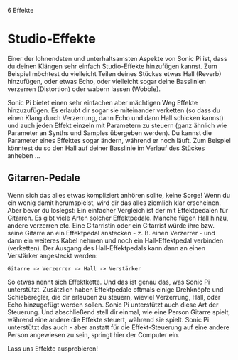 6 Effekte

# Studio-Effekte

Einer der lohnendsten und unterhaltsamsten Aspekte von Sonic Pi ist, dass du deinen Klängen sehr einfach Studio-Effekte hinzufügen kannst. Zum Beispiel möchtest du vielleicht Teilen deines Stückes etwas Hall (Reverb) hinzufügen, oder etwas Echo, oder vielleicht sogar deine Basslinien verzerren (Distortion) oder wabern lassen (Wobble).

Sonic Pi bietet einen sehr einfachen aber mächtigen Weg Effekte hinzuzufügen. Es erlaubt dir sogar sie miteinander verketten (so dass du einen Klang durch Verzerrung, dann Echo und dann Hall schicken kannst) und auch jeden Effekt einzeln mit Parametern zu steuern (ganz ähnlich wie Parameter an Synths und Samples übergeben werden). Du kannst die Parameter eines Effektes sogar ändern, während er noch läuft. Zum Beispiel könntest du so den Hall auf deiner Basslinie im Verlauf des Stückes anheben ...

## Gitarren-Pedale

Wenn sich das alles etwas kompliziert anhören sollte, keine Sorge! Wenn du ein wenig damit herumspielst, wird dir das alles ziemlich klar erscheinen. Aber bevor du loslegst: Ein einfacher Vergleich ist der mit Effektpedalen für Gitarren. Es gibt viele Arten solcher Effektpedale. Manche fügen Hall hinzu, andere verzerren etc. Eine Gitarristin oder ein Gitarrist würde ihre bzw. seine Gitarre an ein Effektpedal anstecken - z. B. einen Verzerrer - und dann ein weiteres Kabel nehmen und noch ein Hall-Effektpedal verbinden (verketten). Der Ausgang des Hall-Effektpedals kann dann an einen Verstärker angesteckt werden:

```
Gitarre -> Verzerrer -> Hall -> Verstärker
```

So etwas nennt sich Effektkette. Und das ist genau das, was Sonic Pi unterstützt. Zusätzlich haben Effektpedale oftmals einige Drehknöpfe und Schieberegler, die dir erlauben zu steuern, wieviel Verzerrung, Hall, oder Echo hinzugefügt werden sollen. Sonic Pi unterstützt auch diese Art der Steuerung. Und abschließend stell dir einmal, wie eine Person Gitarre spielt, während eine andere die Effekte steuert, während sie spielt. Sonic Pi unterstützt das auch - aber anstatt für die Effekt-Steuerung auf eine andere Person angewiesen zu sein, springt hier der Computer ein.

Lass uns Effekte ausprobieren!
